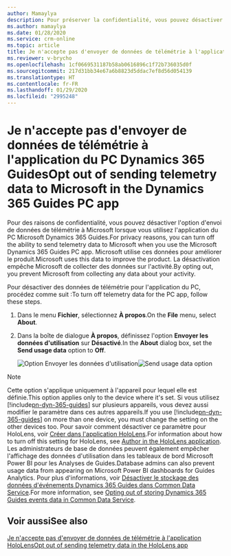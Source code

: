```yaml
---
author: Mamaylya
description: Pour préserver la confidentialité, vous pouvez désactiver l'envoi de données de télémétrie à Microsoft dans l'application du PC Microsoft Dynamics 365 Guides.
ms.author: mamaylya
ms.date: 01/28/2020
ms.service: crm-online
ms.topic: article
title: Je n'accepte pas d'envoyer de données de télémétrie à l'application du PC Dynamics 365 Guides
ms.reviewer: v-brycho
ms.openlocfilehash: 1cf0669531187b58ab0616896c1f72b736035d0f
ms.sourcegitcommit: 217d31bb34e67a6b8823d5ddac7ef8d56d054139
ms.translationtype: HT
ms.contentlocale: fr-FR
ms.lasthandoff: 01/29/2020
ms.locfileid: "2995248"
---
```

# <a name="opt-out-of-sending-telemetry-data-to-microsoft-in-the-dynamics-365-guides-pc-app"></a><span data-ttu-id="dc2fe-103">Je n'accepte pas d'envoyer de données de télémétrie à l'application du PC Dynamics 365 Guides</span><span class="sxs-lookup"><span data-stu-id="dc2fe-103">Opt out of sending telemetry data to Microsoft in the Dynamics 365 Guides PC app</span></span>

<span data-ttu-id="dc2fe-104">Pour des raisons de confidentialité, vous pouvez désactiver l'option d'envoi de données de télémétrie à Microsoft lorsque vous utilisez l'application du PC Microsoft Dynamics 365 Guides.</span><span class="sxs-lookup"><span data-stu-id="dc2fe-104">For privacy reasons, you can turn off the ability to send telemetry data to Microsoft when you use the Microsoft Dynamics 365 Guides PC app.</span></span> <span data-ttu-id="dc2fe-105">Microsoft utilise ces données pour améliorer le produit.</span><span class="sxs-lookup"><span data-stu-id="dc2fe-105">Microsoft uses this data to improve the product.</span></span> <span data-ttu-id="dc2fe-106">La désactivation empêche Microsoft de collecter des données sur l'activité.</span><span class="sxs-lookup"><span data-stu-id="dc2fe-106">By opting out, you prevent Microsoft from collecting any data about your activity.</span></span>

<span data-ttu-id="dc2fe-107">Pour désactiver des données de télémétrie pour l'application du PC, procédez comme suit :</span><span class="sxs-lookup"><span data-stu-id="dc2fe-107">To turn off telemetry data for the PC app, follow these steps.</span></span>

1. <span data-ttu-id="dc2fe-108">Dans le menu **Fichier**, sélectionnez **À propos**.</span><span class="sxs-lookup"><span data-stu-id="dc2fe-108">On the **File** menu, select **About**.</span></span>

2. <span data-ttu-id="dc2fe-109">Dans la boîte de dialogue **À propos**, définissez l'option **Envoyer les données d'utilisation** sur **Désactivé**.</span><span class="sxs-lookup"><span data-stu-id="dc2fe-109">In the **About** dialog box, set the **Send usage data** option to **Off**.</span></span>

    <span data-ttu-id="dc2fe-110">![Option Envoyer les données d'utilisation](media/send-usage-data-pc.PNG "Option Envoyer les données d'utilisation")</span><span class="sxs-lookup"><span data-stu-id="dc2fe-110">![Send usage data option](media/send-usage-data-pc.PNG "Send usage data option")</span></span>

> [!NOTE]
> <span data-ttu-id="dc2fe-111">Cette option s'applique uniquement à l'appareil pour lequel elle est définie.</span><span class="sxs-lookup"><span data-stu-id="dc2fe-111">This option applies only to the device where it's set.</span></span> <span data-ttu-id="dc2fe-112">Si vous utilisez [!include[pn-dyn-365-guides](../includes/pn-dyn-365-guides.md)] sur plusieurs appareils, vous devez aussi modifier le paramètre dans ces autres appareils.</span><span class="sxs-lookup"><span data-stu-id="dc2fe-112">If you use [!include[pn-dyn-365-guides](../includes/pn-dyn-365-guides.md)] on more than one device, you must change the setting on the other devices too.</span></span> <span data-ttu-id="dc2fe-113">Pour savoir comment désactiver ce paramètre pour HoloLens, voir [Créer dans l'application HoloLens](hololens-app-data-opt-out.md).</span><span class="sxs-lookup"><span data-stu-id="dc2fe-113">For information about how to turn off this setting for HoloLens, see [Author in the HoloLens application](hololens-app-data-opt-out.md).</span></span> <span data-ttu-id="dc2fe-114">Les administrateurs de base de données peuvent également empêcher l'affichage des données d'utilisation dans les tableaux de bord Microsoft Power BI pour les Analyses de Guides.</span><span class="sxs-lookup"><span data-stu-id="dc2fe-114">Database admins can also prevent usage data from appearing on Microsoft Power BI dashboards for Guides Analytics.</span></span> <span data-ttu-id="dc2fe-115">Pour plus d'informations, voir [Désactiver le stockage des données d'événements Dynamics 365 Guides dans Common Data Service](data-opt-out.md).</span><span class="sxs-lookup"><span data-stu-id="dc2fe-115">For more information, see [Opting out of storing Dynamics 365 Guides events data in Common Data Service](data-opt-out.md).</span></span>

## <a name="see-also"></a><span data-ttu-id="dc2fe-116">Voir aussi</span><span class="sxs-lookup"><span data-stu-id="dc2fe-116">See also</span></span>

[<span data-ttu-id="dc2fe-117">Je n'accepte pas d'envoyer de données de télémétrie à l'application HoloLens</span><span class="sxs-lookup"><span data-stu-id="dc2fe-117">Opt out of sending telemetry data in the HoloLens app</span></span>](hololens-app-data-opt-out.md)
